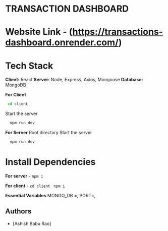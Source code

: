 # TRANSACTION DASHBOARD

# Website Link - (https://transactions-dashboard.onrender.com/)


# Tech Stack 

**Client:** React
**Server:** Node, Express, Axios, Mongoose
**Database:** MongoDB


**For Client**
```bash
 cd client
```
Start the server
```bash
  npm run dev
```
**For Server**
 Root directory
Start the server
```bash
  npm run dev
```
# Install Dependencies

**For server** - `npm i`

**For client** - `cd client` ` npm i`

**Essential Variables**
MONGO_DB =,
PORT=,

## Authors
- [Ashish Babu Rao]

